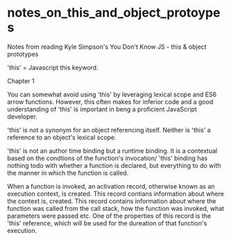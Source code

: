 # notes_on_this_and_object_protoypes
Notes from reading Kyle Simpson's You Don't Know JS - this &amp; object prototypes

'this' = Javascript this keyword.

Chapter 1

You can somewhat avoid using 'this' by leveraging lexical scope and ES6 arrow functions. However, this often makes for inferior code and a good understanding of 'this' is important in beng a proficient JavaScript developer.

'this' is not a synonym for an object referencing itself. Neither is 'this' a reference to an object's lexical scope.

'this' is not an author time binding but a runtime binding. It is a contextual based on the condtions of the function's invocation/ 'this' binding has nothing todo with whether a function is declared, but everything to do with the manner in which the function is called.

When a function is invoked, an activation record, otherwise known as an execution context, is created. This record contians information about where the context is, created. This record contains information about where the function was called from the call stack, how the function was invoked, what parameters were passed etc. One of the properties of this record is the 'this' reference, which will be used for the dureation of that function's execution.
